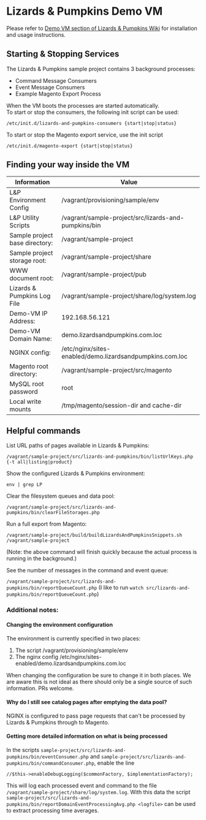 # Lizards & Pumpkins Demo VM

Please refer to [Demo VM section of Lizards & Pumpkins Wiki](https://github.com/lizards-and-pumpkins/catalog/wiki/Demo-VM) for installation and usage instructions.

## Starting & Stopping Services

The Lizards & Pumpkins sample project contains 3 background processes:

* Command Message Consumers
* Event Message Consumers
* Example Magento Export Process

When the VM boots the processes are started automatically.  
To start or stop the consumers, the following init script can be used:
 
`/etc/init.d/lizards-and-pumpkins-consumers {start|stop|status}`

To start or stop the Magento export service, use the init script

`/etc/init.d/magento-export {start|stop|status}`

## Finding your way inside the VM


| Information                    | Value                     |
|--------------------------------|---------------------------|
| L&P Environment Config         | /vagrant/provisioning/sample/env |
| L&P Utility Scripts            | /vagrant/sample-project/src/lizards-and-pumpkins/bin |
| Sample project base directory: | /vagrant/sample-project |
| Sample project storage root:   | /vagrant/sample-project/share |
| WWW document root:             | /vagrant/sample-project/pub |
| Lizards & Pumpkins Log File    | /vagrant/sample-project/share/log/system.log |
| Demo-VM IP Address:            | 192.168.56.121 |
| Demo-VM Domain Name:           | demo.lizardsandpumpkins.com.loc |
| NGINX config:                  | /etc/nginx/sites-enabled/demo.lizardsandpumpkins.com.loc |
| Magento root directory:        | /vagrant/sample-project/src/magento |
| MySQL root password            | root |
| Local write mounts             | /tmp/magento/session-dir and cache-dir |

## Helpful commands

List URL paths of pages available in Lizards & Pumpkins:

`/vagrant/sample-project/src/lizards-and-pumpkins/bin/listUrlKeys.php {-t all|listing|product}`

Show the configured Lizards & Pumpkins environment:

`env | grep LP`

Clear the filesystem queues and data pool:

`/vagrant/sample-project/src/lizards-and-pumpkins/bin/clearFileStorages.php`

Run a full export from Magento:

`/vagrant/sample-project/build/buildLizardsAndPumpkinsSnippets.sh /vagrant/sample-project`

(Note: the above command will finish quickly because the actual process is running in the background.)

See the number of messages in the command and event queue:

`/vagrant/sample-project/src/lizards-and-pumpkins/bin/reportQueueCount.php`
(I like to run `watch src/lizards-and-pumpkins/bin/reportQueueCount.php`)


### Additional notes:

#### Changing the environment configuration

The environment is currently specified in two places:

1. The script /vagrant/provisioning/sample/env
2. The nginx config /etc/nginx/sites-enabled/demo.lizardsandpumpkins.com.loc

When changing the configuration be sure to change it in both places.
We are aware this is not ideal as there should only be a single source of such information. PRs welcome.

#### Why do I still see catalog pages after emptying the data pool?

NGINX is configured to pass page requests that can't be processed by Lizards & Pumpkins through to Magento.

#### Getting more detailed information on what is being processed

In the scripts `sample-project/src/lizards-and-pumpkins/bin/eventConsumer.php` and `sample-project/src/lizards-and-pumpkins/bin/commandConsumer.php`, enable the line

```
//$this->enableDebugLogging($commonFactory, $implementationFactory);
```

This will log each processed event and command to the file `/vagrant/sample-project/share/log/system.log`.
With this data the script `sample-project/src/lizards-and-pumpkins/bin/reportDomainEventProcessingAvg.php <logfile>` can be used to extract processing time averages.

